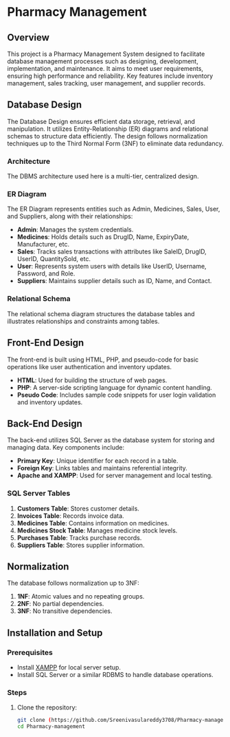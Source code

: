 # Pharmacy Management 

## Overview

This project is a Pharmacy Management System designed to facilitate database management processes such as designing, development, implementation, and maintenance. It aims to meet user requirements, ensuring high performance and reliability. Key features include inventory management, sales tracking, user management, and supplier records.

## Database Design

The Database Design ensures efficient data storage, retrieval, and manipulation. It utilizes Entity-Relationship (ER) diagrams and relational schemas to structure data efficiently. The design follows normalization techniques up to the Third Normal Form (3NF) to eliminate data redundancy.

### Architecture
The DBMS architecture used here is a multi-tier, centralized design.

### ER Diagram
The ER Diagram represents entities such as Admin, Medicines, Sales, User, and Suppliers, along with their relationships:
- **Admin**: Manages the system credentials.
- **Medicines**: Holds details such as DrugID, Name, ExpiryDate, Manufacturer, etc.
- **Sales**: Tracks sales transactions with attributes like SaleID, DrugID, UserID, QuantitySold, etc.
- **User**: Represents system users with details like UserID, Username, Password, and Role.
- **Suppliers**: Maintains supplier details such as ID, Name, and Contact.

### Relational Schema
The relational schema diagram structures the database tables and illustrates relationships and constraints among tables.

## Front-End Design

The front-end is built using HTML, PHP, and pseudo-code for basic operations like user authentication and inventory updates.

- **HTML**: Used for building the structure of web pages.
- **PHP**: A server-side scripting language for dynamic content handling.
- **Pseudo Code**: Includes sample code snippets for user login validation and inventory updates.

## Back-End Design

The back-end utilizes SQL Server as the database system for storing and managing data. Key components include:
- **Primary Key**: Unique identifier for each record in a table.
- **Foreign Key**: Links tables and maintains referential integrity.
- **Apache and XAMPP**: Used for server management and local testing.

### SQL Server Tables
1. **Customers Table**: Stores customer details.
2. **Invoices Table**: Records invoice data.
3. **Medicines Table**: Contains information on medicines.
4. **Medicines Stock Table**: Manages medicine stock levels.
5. **Purchases Table**: Tracks purchase records.
6. **Suppliers Table**: Stores supplier information.

## Normalization

The database follows normalization up to 3NF:
1. **1NF**: Atomic values and no repeating groups.
2. **2NF**: No partial dependencies.
3. **3NF**: No transitive dependencies.

## Installation and Setup

### Prerequisites
- Install [XAMPP](https://www.apachefriends.org/download.html) for local server setup.
- Install SQL Server or a similar RDBMS to handle database operations.

### Steps
1. Clone the repository:
   ```bash
   git clone (https://github.com/Sreenivasulareddy3708/Pharmacy-management.git)
   cd Pharmacy-management

